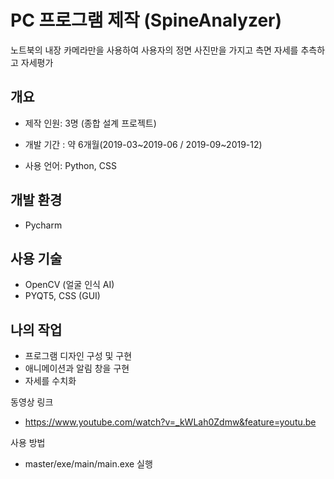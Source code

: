 # PC 프로그램 제작 (SpineAnalyzer)

노트북의 내장 카메라만을 사용하여 사용자의 정면 사진만을 가지고 측면 자세를 추측하고 자세평가

## 개요

+ 제작 인원: 3명 (종합 설계 프로젝트)

+ 개발 기간 : 약 6개월(2019-03~2019-06 / 2019-09~2019-12)

+ 사용 언어: Python, CSS

## 개발 환경

+ Pycharm

## 사용 기술

+ OpenCV (얼굴 인식 AI)
+ PYQT5, CSS (GUI)

## 나의 작업

+ 프로그램 디자인 구성 및 구현
+ 애니메이션과 알림 창을 구현
+ 자세를 수치화

동영상 링크
+ https://www.youtube.com/watch?v=_kWLah0Zdmw&feature=youtu.be

사용 방법
+ master/exe/main/main.exe 실행
